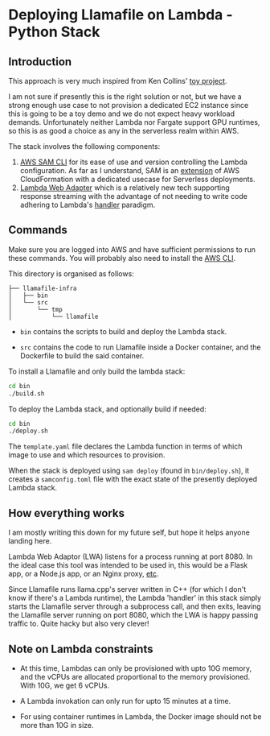 # Deploying Llamafile on Lambda - Python Stack

## Introduction

This approach is very much inspired from Ken Collins' [toy project](https://www.unremarkable.ai/serverless-ai-inference-with-gemma-2-using-mozillas-llamafile-on-aws-lambda/).

I am not sure if presently this is the right solution or not, but we have a strong enough use case to not provision a dedicated EC2 instance since this is going to be a toy demo and we do not expect heavy workload demands. Unfortunately neither Lambda nor Fargate support GPU runtimes, so this is as good a choice as any in the serverless realm within AWS.

The stack involves the following components:
1. [AWS SAM CLI](https://docs.aws.amazon.com/serverless-application-model/latest/developerguide/what-is-sam.html) for its ease of use and version controlling the Lambda configuration. As far as I understand, SAM is an [extension](https://docs.aws.amazon.com/serverless-application-model/latest/developerguide/sam-specification.html) of AWS CloudFormation with a dedicated usecase for Serverless deployments. 
2. [Lambda Web Adapter](https://aws.amazon.com/blogs/compute/using-response-streaming-with-aws-lambda-web-adapter-to-optimize-performance/) which is a relatively new tech supporting response streaming with the advantage of not needing to write code adhering to Lambda's [handler](https://docs.aws.amazon.com/lambda/latest/dg/python-handler.html) paradigm.

## Commands

Make sure you are logged into AWS and have sufficient permissions to run these commands. You will probably also need to install the [AWS CLI](https://aws.amazon.com/cli/).

This directory is organised as follows:

```
├── llamafile-infra
│   ├── bin
│   └── src
│       └── tmp
│           └── llamafile
```

- `bin` contains the scripts to build and deploy the Lambda stack.

- `src` contains the code to run Llamafile inside a Docker container, and the Dockerfile to build the said container.

To install a Llamafile and only build the lambda stack:

```bash
cd bin
./build.sh
```

To deploy the Lambda stack, and optionally build if needed:

```bash
cd bin
./deploy.sh
```

The `template.yaml` file declares the Lambda function in terms of which image to use and which resources to provision. 

When the stack is deployed using `sam deploy` (found in `bin/deploy.sh`), it creates a `samconfig.toml` file with the exact state of the presently deployed Lambda stack.

## How everything works

I am mostly writing this down for my future self, but hope it helps anyone landing here.

Lambda Web Adaptor (LWA) listens for a process running at port 8080. In the ideal case this tool was intended to be used in, this would be a Flask app, or a Node.js app, or an Nginx proxy, [etc](https://github.com/awslabs/aws-lambda-web-adapter/tree/main/examples). 

Since Llamafile runs llama.cpp's server written in C++ (for which I don't know if there's a Lambda runtime), the Lambda 'handler' in this stack simply starts the Llamafile server through a subprocess call, and then exits, leaving the Llamafile server running on port 8080, which the LWA is happy passing traffic to. Quite hacky but also very clever!

## Note on Lambda constraints

- At this time, Lambdas can only be provisioned with upto 10G memory, and the vCPUs are allocated proportional to the memory provisioned. With 10G, we get 6 vCPUs.

- A Lambda invokation can only run for upto 15 minutes at a time.

- For using container runtimes in Lambda, the Docker image should not be more than 10G in size.